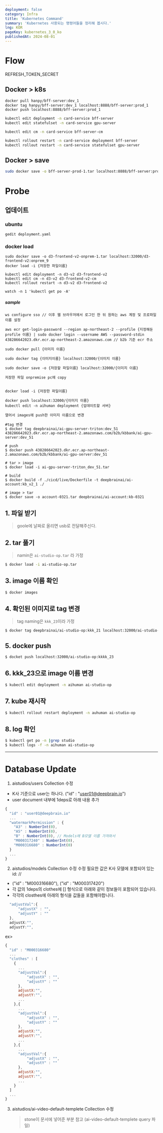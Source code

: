 ```yaml
---
deployment: false
category: Infra
title: 'Kubernetes Command'
summary: 'Kubernetes 사용되는 명령어들을 정리해 봅시다.'
lng: KOR
pageKey: kubernetes_3_0_ko
publishedAt: 2024-08-01
---
```


# Flow

REFRESH_TOKEN_SECRET

## Docker > k8s

```bash title="docker cmd" showLineNumbers
docker pull hanpy/bff-server:dev_1
docker tag hanpy/bff-server:dev_1 localhost:8888/bff-server:prod_1
docker push localhost:8888/bff-server:prod_1

kubectl edit deployment -n card-service bff-server
kubectl edit statefulset -n card-service gpu-server

kubectl edit cm -n card-service bff-server-cm

kubectl rollout restart -n card-service deployment bff-server
kubectl rollout restart -n card-service statefulset gpu-server
```

## Docker > save

```bash title="docker cmd" showLineNumbers
sudo docker save -o bff-server-prod-1.tar localhost:8888/bff-server:prod_1
```

# Probe

## 업데이트

### ubuntu

```
gedit deployment.yaml
```

### docker load

```
sudo docker save -o d3-frontend-v2-onprem-1.tar localhost:32000/d3-frontend-v2:onprem_9
docker load -i {저장한 파일이름}

```

```
kubectl edit deployment -n d3-v2 d3-frontend-v2
kubectl edit cm -n d3-v2 d3-frontend-v2-cm
kubectl rollout restart -n d3-v2 d3-frontend-v2

watch -n 1 'kubectl get po -A'
```

##### sample

```
ws configure sso // 이후 웹 브라우저에서 로그인 한 뒤 원하는 aws 계정 및 프로파일 이름 설정

aws ecr get-login-password --region ap-northeast-2 --profile {지정해둔 profile 이름} | sudo docker login --username AWS --password-stdin 438286642023.dkr.ecr.ap-northeast-2.amazonaws.com // b2b 기준 ecr 주소

sudo docker pull {이미지 이름}

sudo docker tag {이미지이름} localhost:32000/{이미지 이름}

sudo docker save -o {저장할 파일이름} localhost:32000/{이미지 이름}

저장한 파일 onpremise pc에 copy


docker load -i {저장한 파일이름}

docker push localhost:32000/{이미지 이름}
kubectl edit -n aihuman deployment {업데이트할 서버}

열어서 images에 push한 이미지 이름으로 변경
```

```
#tag 변경
$ docker tag deepbrainai/ai-gpu-server-triton:dev_51 438286642023.dkr.ecr.ap-northeast-2.amazonaws.com/b2b/kbbank/ai-gpu-server:dev_51

# push
$ docker push 438286642023.dkr.ecr.ap-northeast-2.amazonaws.com/b2b/kbbank/ai-gpu-server:dev_51

# tar > image
$ docker load -i ai-gpu-server-triton_dev_51.tar

# build
$ docker build -f ./cicd/live/Dockerfile -t deepbrainai/ai-account:kb_v2_1 ./

# image > tar
$ docker save -o account-0321.tar deepbrainai/ai-account:kb-0321
```

## 1. 파일 받기

> goole에 날짜로 올리면 usb로 전달해주신다.

## 2. tar 풀기

> namin은 `ai-studio-op.tar` 라 가정

```bash
$ docker load -i ai-studio-op.tar
```

## 3. image 이름 확인

```bash
$ docker images
```

## 4. 확인된 이미지로 tag 변경

> tag naming은 `kkk_23`이라 가정

```bash
$ docker tag deepbrainai/ai-studio-op:kkk_21 localhost:32000/ai-studio-op:kkkk_21
```

## 5. docker push

```bash
$ docket push localhost:32000/ai-studio-op:kkkk_23
```

## 6. kkk_23으로 image 이름 변경

```bash
$ kubectl edit deployment -n aihuman ai-studio-op
```

## 7. kube 재시작

```bash
$ kubectl rollout restart deployment -n auhuman ai-studio-op
```

## 8. log 확인

```bash
$ kubectl get po -n |grep studio
$ kubectl logs -f -n aihuman ai-studio-op
```

---

# Database Update

1. aistudios/users Collection 수정

- K사 기준으로 user는 하나다. ("id" : "user01@deepbrain.io")
- user document 내부에 1deps로 아래 내용 추가

```js
{
  "id" : "user01@deepbrain.io"
  ...
  "watermarkPermission" : {
    "A3" : NumberInt(0),
    "A5" : NumberInt(0),
    "B" : NumberInt(0), // Models에 B모델 이름 가져와서
    "M000317240" : NumberInt(0),
    "M000316680" : NumberInt(0)
  }
  ...
}
```

2. aistudios/models Collection 수정
   수정 필요한 값은 K사 모델에 포함되어 있는 id: //

- ("id" : "M000316680"), ("id" : "M000317420")
- 각 값의 1deps의 clothes에 [] 형식으로 아래와 같이 정보들이 포함되어 있습니다.
- 각각의 closthes에 아래의 형식을 값들을 포함해야합니다.

```js
  "adjustVal":{
      "adjustX" : "",
      "adjustY" : ""
  },
  adjustX:"",
  adjustY:"",
```

ex>

```js
{
  "id" : "M000316680"
  ...
  "clothes" : [
    {
      ...
      "adjustVal":{
          "adjustX" : "",
          "adjustY" : ""
      },
      adjustX:"",
      adjustY:"",
      ...
    },{
      ...
      "adjustVal":{
          "adjustX" : "",
          "adjustY" : ""
      },
      adjustX:"",
      adjustY:"",
      ...
    },{
      ...
      "adjustVal":{
          "adjustX" : "",
          "adjustY" : ""
      },
      adjustX:"",
      adjustY:"",
      ...
    }
  ]
  ...
}
```

3. aistudios/ai-video-default-templete Collection 수정
   > stone이 문서에 넣어준 부분 참고 (ai-video-default-templete query 파일)
